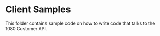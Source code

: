 # Client Samples
This folder contains sample code on how to write code that talks to the 1080 Customer API.
